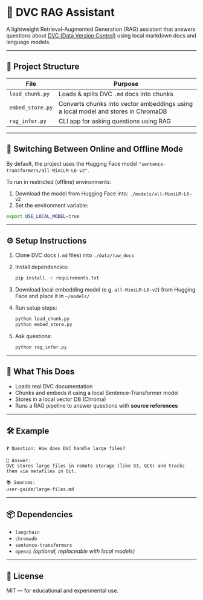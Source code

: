 # 🧠 DVC RAG Assistant

A lightweight Retrieval-Augmented Generation (RAG) assistant that answers questions about [DVC (Data Version Control)](https://dvc.org) using local markdown docs and language models. 

---

## 📁 Project Structure

| File              | Purpose                                      |
|-------------------|----------------------------------------------|
| `load_chunk.py`   | Loads & splits DVC `.md` docs into chunks    |      |
| `embed_store.py`  | Converts chunks into vector embeddings using a local model and stores in ChromaDB |
| `rag_infer.py`    | CLI app for asking questions using RAG       |

---

## 🔁 Switching Between Online and Offline Mode

By default, the project uses the Hugging Face model `"sentence-transformers/all-MiniLM-L6-v2"`.

To run in restricted (offline) environments:

1. Download the model from Hugging Face into: `./models/all-MiniLM-L6-v2`
2. Set the environment variable:

```bash
export USE_LOCAL_MODEL=true
```

---

## ⚙️ Setup Instructions

1. Clone DVC docs (`.md` files) into `./data/raw_docs`
2. Install dependencies:
   ```bash
   pip install -r requirements.txt

3. Download local embedding model (e.g. `all-MiniLM-L6-v2`) from Hugging Face and place it in `~/models/`
4. Run setup steps:

   ```bash
   python load_chunk.py
   python embed_store.py
   ```
5. Ask questions:

   ```bash
   python rag_infer.py
   ```

---

## 🧠 What This Does

* Loads real DVC documentation
* Chunks and embeds it using a local Sentence-Transformer model
* Stores in a local vector DB (Chroma)
* Runs a RAG pipeline to answer questions with **source references**

---

## 🛠️ Example

```text
❓ Question: How does DVC handle large files?

🧠 Answer:
DVC stores large files in remote storage (like S3, GCS) and tracks them via metafiles in Git.

📚 Sources:
user-guide/large-files.md
```

---

## 📦 Dependencies

* `langchain`
* `chromadb`
* `sentence-transformers`
* `openai` *(optional, replaceable with local models)*

---

## 📄 License

MIT — for educational and experimental use.

